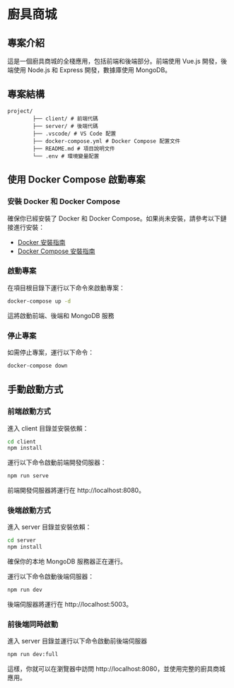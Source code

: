 # 廚具商城

## 專案介紹

這是一個廚具商城的全棧應用，包括前端和後端部分。前端使用 Vue.js 開發，後端使用 Node.js 和 Express 開發，數據庫使用 MongoDB。

## 專案結構
```
project/ 
        ├── client/ # 前端代碼 
        ├── server/ # 後端代碼
        ├── .vscode/ # VS Code 配置 
        ├── docker-compose.yml # Docker Compose 配置文件 
        ├── README.md # 項目說明文件 
        └── .env # 環境變量配置
```

## 使用 Docker Compose 啟動專案

### 安裝 Docker 和 Docker Compose

確保你已經安裝了 Docker 和 Docker Compose。如果尚未安裝，請參考以下鏈接進行安裝：

- [Docker 安裝指南](https://docs.docker.com/get-docker/)
- [Docker Compose 安裝指南](https://docs.docker.com/compose/install/)

### 啟動專案

在項目根目錄下運行以下命令來啟動專案：

```sh
docker-compose up -d
```
這將啟動前端、後端和 MongoDB 服務

### 停止專案

如需停止專案，運行以下命令：

```sh
docker-compose down
```

## 手動啟動方式

### 前端啟動方式

進入 client 目錄並安裝依賴：

```sh
cd client
npm install
```

運行以下命令啟動前端開發伺服器：

```sh
npm run serve
```
前端開發伺服器將運行在 http://localhost:8080。

### 後端啟動方式

進入 server 目錄並安裝依賴：

```sh
cd server
npm install
```

確保你的本地 MongoDB 服務器正在運行。

運行以下命令啟動後端伺服器：

```sh
npm run dev
```

後端伺服器將運行在 http://localhost:5003。

### 前後端同時啟動

進入 server 目錄並運行以下命令啟動前後端伺服器

```sh
npm run dev:full
```

這樣，你就可以在瀏覽器中訪問 http://localhost:8080，並使用完整的廚具商城應用。

